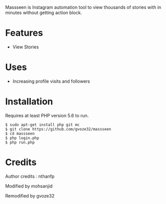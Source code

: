 Massseen is Instagram automation tool to view thousands of stories with in minutes without getting action block. 

# Features
- View Stories
  
# Uses 
- Increasing profile visits and followers
   
# Installation

Requires at least PHP version 5.6 to run.

```
$ sudo apt-get install php git mc
$ git clone https://github.com/gvoze32/massseen
$ cd massseen
$ php login.php
$ php run.php
```

# Credits
Author credits : nthanfp

Modified by mohsanjid

Remodified by gvoze32